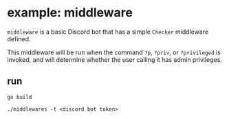 # example: middleware

`middleware` is a basic Discord bot that has a simple `Checker` middleware defined.

This middleware will be run when the command `?p`, `?priv`, or `?privileged` is invoked, and will determine whether the user calling it has admin privileges.

## run

`go build`

`./middlewares -t <discord bot token>`